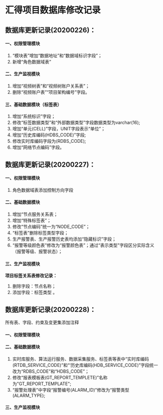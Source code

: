 # 汇得项目数据库修改记录

## 数据库更新记录(20200226)：

#### 一、权限管理模块

1. “模块表”增加“数据地址”和“数据域标识字段”；
2. 新增“角色数据域表”

#### 二、生产监视模块

1. 增加“视频树表”和“视频树账户关系表”；
2. 删除“视频账户表”“项目架构编号”字段。

#### 三、基础数据模块（标签表）

1. 增加“系统标识”字段；
2. 修改“标签数据类型”和“外部数据类型”字段数据类型为varchar(16);
3. 增加“单元(CELL)”字段，UNIT字段表示“单位”；
4. 增加“历史库编码(HDBS_CODE)”字段;
5. 修改实时库编码字段为(RDBS_CODE);
6. 增加“网络节点编码”字段。

## 数据库更新记录(20200227)：

#### 一、权限管理模块

1. 角色数据域表添加控制方向字段

#### 二、基础数据模块

1. 增加“节点服务关系表；
2. 增加“特殊标签表”；
3. 修改“节点编码”统一为“NODE_CODE”；
4. “标签表”删除标签类型字段；
5. 生产报警表、生产报警历史表均添加“隐藏标识”字段；
6. “报警等级颜色表”修改为“报警颜色表”；通过“表示类型"字段区分实际含义（报警等级、报警状态）；

#### 三、生产监视模块

**项目标签关系表修改记录：**

1. 删除字段：节点名称；
2. 添加字段：标签类型 。

## 数据库更新记录(20200228)：

所有表、字段、约束及变更集添加注释

#### 一、权限管理模块

#### 二、基础数据模块

1. 实时库服务、算法运行服务、数据采集服务、标签表等表中“实时库编码(RTDB_SERVICE_CODE)”和“‘历史库编码(HDB_SERVICE_CODE)”字段统一改为“RDBS_CODE”和“HDBS_CODE”；
2. 修改“报表模板表(GT_REPORT_TEMPLETE)”名称为"GT_REPORT_TEMPLATE";
3. “报警处理表”中字段“报警编号(ALARM_ID)”修改为“报警类型(ALARM_TYPE);

#### 三、生产监视模块

